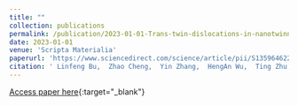 ```yaml
---
title: ""
collection: publications
permalink: /publication/2023-01-01-Trans-twin-dislocations-in-nanotwinned-metals
date: 2023-01-01
venue: 'Scripta Materialia'
paperurl: 'https://www.sciencedirect.com/science/article/pii/S1359646223000738'
citation: ' Linfeng Bu,  Zhao Cheng,  Yin Zhang,  HengAn Wu,  Ting Zhu,  Lei Lu, &quot;Trans-twin dislocations in nanotwinned metals.&quot; Scripta Materialia, 2023.'
---
```

[Access paper here](https://www.sciencedirect.com/science/article/pii/S1359646223000738){:target="_blank"}

